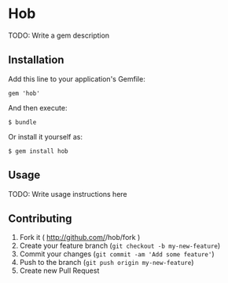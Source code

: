 # Hob

TODO: Write a gem description

## Installation

Add this line to your application's Gemfile:

    gem 'hob'

And then execute:

    $ bundle

Or install it yourself as:

    $ gem install hob

## Usage

TODO: Write usage instructions here

## Contributing

1. Fork it ( http://github.com/<my-github-username>/hob/fork )
2. Create your feature branch (`git checkout -b my-new-feature`)
3. Commit your changes (`git commit -am 'Add some feature'`)
4. Push to the branch (`git push origin my-new-feature`)
5. Create new Pull Request
